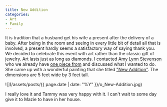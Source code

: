 ```yaml
---
title: New Addition
categories:
- Art
- Family
---
```


It is tradition that a husband get his wife a present after the delivery of a baby. After being in the room and seeing in every little bit of detail all that is involved, a present hardly seems a satisfactory way of saying thank you. We decided to celebrate this event with art rather than the classic gift of jewelry. Art lasts just as long as diamonds. I contacted [Amy Lynn Stevenson](http://www.amylynnpaints.com/) who we already have [one piece from](http://www.amylynnpaints.com/Paintings/118.html) and discussed what I wanted to do. She came up with a wonderful painting that she titled ["New Addition"](http://www.amylynnpaints.com/Paintings/254.html). The dimensions are 5 feet wide by 3 feet tall.

![](/assets/posts/{{ page.date | date: "%Y" }}/o_New-Addition.jpg)

I really love it and Tammy was very happy with it. I can't wait to some day give it to Mazie to have in her house.
